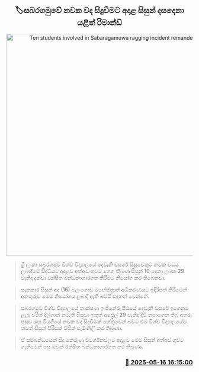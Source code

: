 <p align='center'><b><h2 align='center' title='Ten students involved in Sabaragamuwa ragging incident remanded again'>🏷සබරගමුවේ නවක වද සිදුවීමට අදාළ සිසුන් දසදෙනා යළිත් රිමාන්ඩ්</h2></b></p>
<p align='center'><img src='https://helakuru.sgp1.cdn.digitaloceanspaces.com/esana/images/lib/sabaragamuwa-university.jpg' width='600' alt='Ten students involved in Sabaragamuwa ragging incident remanded again'></p>

> ශ්‍රී ලංකා සබරගමුව විශ්ව විද්‍යාලයේ දෙවැනි වසරේ සිසුවෙකුට නවක වධය ලබාදීමේ සිද්ධියට අදාළව අත්අඩංගුවට ගෙන තිබුණු සිසුන් 10 දෙනා ලබන 29 වැනිදා දක්වා රක්ෂිත බන්ධනාගාරගත කිරීමට නියෝග කර තිබෙනවා.

> සැකකාර සිසුන් අද (16) බලංගොඩ මහේස්ත්‍රාත් අධිකරණයට ඉදිරිපත් කිරීමෙන් අනතුරුව මෙම නියෝගය ලබාදී ඇති බවයි සඳහන් වෙන්නේ.

> සබරගමුව විශ්ව විද්‍යාලයේ තාක්ෂණ ඉංජිනේරු පීඨයේ දෙවැනි වසරේ ඉගෙනුම ලැබූ චරිත් දිල්ශාන් නමැති සිසුවා ඉකුත් අප්‍රේල් 29 වැනිදා දිවි නසාගෙන තිබූ අතර, පසුව ඔහු මියගියේ නවක වද සිදුවීමක් හේතුවෙන් බවට එම විශ්ව විද්‍යාලයේම තවත් සිසුන් පිරිසක් විසින් පැමිණිලි කර තිබුණා.

> ඒ සම්බන්ධයෙන් සිදු කෙරුණු විමර්ශනවලට අදාළව මෙම සිසුන් අත්අඩංගුවට ගැනීමෙන් පසු ඔවුන් රක්ෂිත බන්ධනාගාරගත කර තිබුණා.



<h3 align='right'><a href='https://www.helakuru.lk/esana/p/110155/'>📅 2025-05-16 16:15:00</a></h3>
